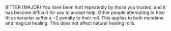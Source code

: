 BITTER (MAJOR)
You have been hurt repeatedly by those you trusted, and it has become difficult for you to accept help.
Other people attempting to heal this character suffer a −2 penalty to their roll. This applies to both mundane and magical healing. This does not affect natural healing rolls.
